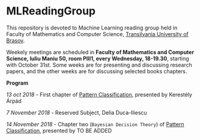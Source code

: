 # MLReadingGroup

This repository is devoted to Machine Learning reading group held in Faculty of Mathematics and Computer Science, [Transilvania University of Brasov](http://www.unitv.ro/).

Weekely meetings are scheduled in **Faculty of Mathematics and Computer Science, Iuliu Maniu 50, room PIII1, every Wednesday, 18-19.30**, starting with October 31st. Some weeks are for presenting and discussing research papers, and the other weeks are for discussing selected books chapters.

**Program**

*13 oct 2018* - First chapter of [Pattern Classification](https://www.amazon.com/Pattern-Classification-Pt-1-Richard-Duda/dp/0471056693/ref=sr_1_1?ie=UTF8&qid=1540993285&sr=8-1&keywords=Classification+duda), presented by Kerestély Árpád 

*7 November 2018* - Reserved Subject, Delia Duca-Iliescu

*14 November 2018* - Chapter two (`Bayesian Decision Theory`) of [Pattern Classification](https://www.amazon.com/Pattern-Classification-Pt-1-Richard-Duda/dp/0471056693/ref=sr_1_1?ie=UTF8&qid=1540993285&sr=8-1&keywords=Classification+duda), presented by TO BE ADDED

